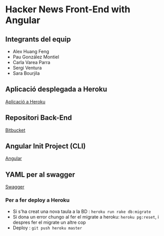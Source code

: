 
# Hacker News Front-End with Angular

## Integrants del equip
- Alex Huang Feng
- Pau González Montiel
- Carla Varea Parra
- Sergi Ventura
- Sara Bourjila

## Aplicació desplegada a Heroku
[Aplicació a Heroku](https://g11d-hackernews.herokuapp.com/)

## Repositori Back-End
[Bitbucket](https://bitbucket.org/ahuangfeng/g11d_hackernews/)

## Angular Init Project (CLI)
[Angular](https://cli.angular.io/)

## YAML per al swagger
[Swagger](https://g11d-hackernews.herokuapp.com/api/api.yaml)

### Per a fer deploy a Heroku
- Si s'ha creat una nova taula a la BD : `heroku run rake db:migrate`
- Si dona un error chungo al fer el migrate a heroku:  `heroku pg:reset`, i despres fer el migrate un altre cop
- Deploy : `git push heroku master`